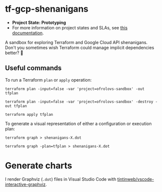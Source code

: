 # tf-gcp-shenanigans

* **Project State: Prototyping**
* For more information on project states and SLAs, see [this documentation](https://github.com/chef/chef-oss-practices/blob/d4333c01570eae69f65470d58ed9d251c2e552a3/repo-management/repo-states.md).

A sandbox for exploring Terraform and Google Cloud API shenanigans. Don't you sometimes wish Terraform could manage implicit dependencies better? 🥲

## Useful commands

To run a Terraform `plan` or `apply` operation:

```shell
terraform plan -input=false -var 'project=ofrolovs-sandbox' -out tfplan
```

```shell
terraform plan -input=false -var 'project=ofrolovs-sandbox' -destroy -out tfplan
```

```shell
terraform apply tfplan
```

To generate a visual representation of either a configuration or execution plan:

```shell
terraform graph > shenanigans-X.dot
```

```shell
terraform graph -plan=tfplan > shenanigans-X.dot
```

# Generate charts

I render Graphviz (`.dot`) files in Visual Studio Code with [tintinweb/vscode-interactive-graphviz](https://github.com/tintinweb/vscode-interactive-graphviz). 
